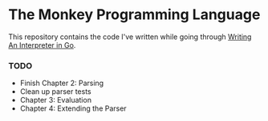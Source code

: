 # The Monkey Programming Language

This repository contains the code I've written while going through [Writing An Interpreter in Go](https://interpreterbook.com/).

### TODO

- Finish Chapter 2: Parsing
- Clean up parser tests
- Chapter 3: Evaluation
- Chapter 4: Extending the Parser
